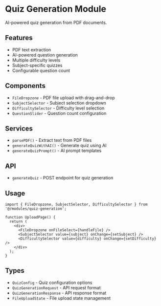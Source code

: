 # Quiz Generation Module

AI-powered quiz generation from PDF documents.

## Features

- PDF text extraction
- AI-powered question generation
- Multiple difficulty levels
- Subject-specific quizzes
- Configurable question count

## Components

- `FileDropzone` - PDF file upload with drag-and-drop
- `SubjectSelector` - Subject selection dropdown
- `DifficultySelector` - Difficulty level selection
- `QuestionSlider` - Question count configuration

## Services

- `parsePDF()` - Extract text from PDF files
- `generateQuizWithAI()` - Generate quiz using AI
- `generateQuizPrompt()` - AI prompt templates

## API

- `generateQuiz` - POST endpoint for quiz generation

## Usage

```tsx
import { FileDropzone, SubjectSelector, DifficultySelector } from '@/modules/quiz-generation';

function UploadPage() {
  return (
    <div>
      <FileDropzone onFileSelect={handleFile} />
      <SubjectSelector value={subject} onChange={setSubject} />
      <DifficultySelector value={difficulty} onChange={setDifficulty} />
    </div>
  );
}
```

## Types

- `QuizConfig` - Quiz configuration options
- `QuizGenerationRequest` - API request format
- `QuizGenerationResponse` - API response format
- `FileUploadState` - File upload state management
